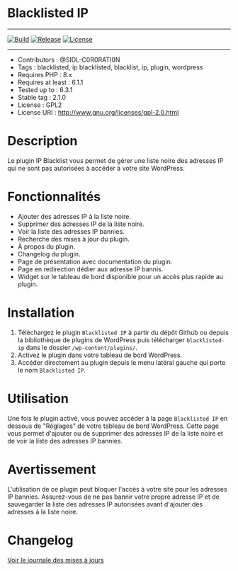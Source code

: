 # Blacklisted IP

***
[![Build](https://img.shields.io/github/package-json/v/SIDL-C0R0RATI0N/BLACKLISTED_IP?style=social)](https://github.com/SIDL-C0R0RATI0N/BLACKLISTED_IP) [![Release](https://img.shields.io/github/v/release/SIDL-C0R0RATI0N/BLACKLISTED_IP?include_prereleases&sort=date&style=social)](https://github.com/SIDL-C0R0RATI0N/BLACKLISTED_IP/releases) [![License](https://img.shields.io/github/license/SIDL-C0R0RATI0N/BLACKLISTED_IP?style=social)](LICENSE.md)
***

- Contributors : @SIDL-C0R0RATI0N
- Tags : blacklisted, ip blacklisted, blacklist, ip, plugin, wordpress
- Requires PHP : 8.x
- Requires at least : 6.1.1
- Tested up to : 6.3.1
- Stable tag : 2.1.0
- License : GPL2
- License URI : http://www.gnu.org/licenses/gpl-2.0.html

# Description

Le plugin IP Blacklist vous permet de gérer une liste noire des adresses IP qui ne sont pas autorisées à accéder à votre site WordPress.

# Fonctionnalités

* Ajouter des adresses IP à la liste noire.
* Supprimer des adresses IP de la liste noire.
* Voir la liste des adresses IP bannies.
* Recherche des mises à jour du plugin.
* À propos du plugin.
* Changelog du plugin.
* Page de présentation avec documentation du plugin.
* Page en redirection dédier aux adresse IP bannis.
* Widget sur le tableau de bord disponible pour un accès plus rapide au plugin.

# Installation

1. Téléchargez le plugin `Blacklisted IP` à partir du dépôt Github ou depuis la bibliothèque de plugins de WordPress puis télécharger
`blacklisted-ip` dans le dossier `/wp-content/plugins/`.
2. Activez le plugin dans votre tableau de bord WordPress.
3. Accéder directement au plugin depuis le menu latéral gauche qui porte le nom `Blacklisted IP`.

# Utilisation

Une fois le plugin activé, vous pouvez accéder à la page `Blacklisted IP` en dessous de "Réglages" de votre tableau de bord WordPress. 
Cette page vous permet d'ajouter ou de supprimer des adresses IP de la liste noire et de voir la liste des adresses IP bannies.

# Avertissement 

L'utilisation de ce plugin peut bloquer l'accès à votre site pour les adresses IP bannies. 
Assurez-vous de ne pas bannir votre propre adresse IP et de sauvegarder la liste des adresses IP autorisées avant d'ajouter des adresses à la liste noire.

# Changelog

<a href="https://github.com/SIDL-C0R0RATI0N/BLACKLISTED_IP/blob/main/CHANGELOG.md"> Voir le journale des mises à jours</a>
